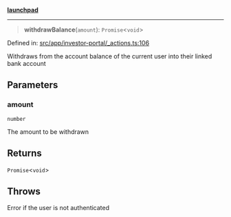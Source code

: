[**launchpad**](index.md)

***

> **withdrawBalance**(`amount`): `Promise`\<`void`\>

Defined in: [src/app/investor-portal/\_actions.ts:106](https://github.com/victorbratov/launchpad/blob/6dd13cd77753e59ec2a031fc7279545899826925/src/app/investor-portal/_actions.ts#L106)

Withdraws from the account balance of the current user into their linked bank account

## Parameters

### amount

`number`

The amount to be withdrawn

## Returns

`Promise`\<`void`\>

## Throws

Error if the user is not authenticated
